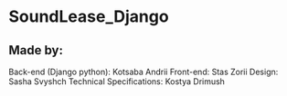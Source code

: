 # SoundLease_Django
## Made by:
Back-end (Django python): Kotsaba Andrii
Front-end: Stas Zorii
Design: Sasha Svyshch
Technical Specifications: Kostya Drimush
